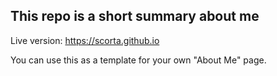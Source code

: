 ## This repo is a short summary about me

Live version: https://scorta.github.io

You can use this as a template for your own "About Me" page.
